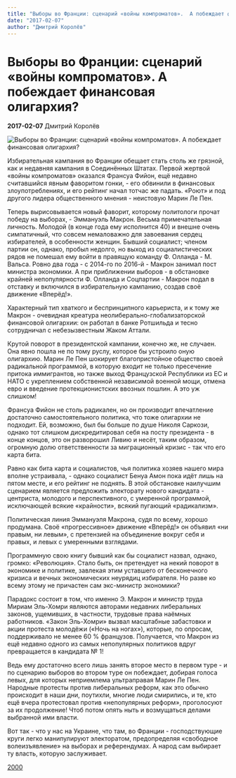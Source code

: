 ```yaml
---
title: "Выборы во Франции: сценарий «войны компроматов».  А побеждает финансовая олигархия?"
date: "2017-02-07"
author: "Дмитрий Королёв"
---
```


# Выборы во Франции: сценарий «войны компроматов».  А побеждает финансовая олигархия?

**2017-02-07** Дмитрий Королёв

![Выборы во Франции: сценарий «войны компроматов». А побеждает финансовая олигархия?](http://www.2000.ua/modules/pages/pictures/1000x1000/637_dd49ad6b759d89161c5052ef97629225_2434.jpg)

Избирательная кампания во Франции обещает стать столь же грязной, как и недавняя кампания в Соединённых Штатах. Первой жертвой «войны компроматов» оказался Франсуа Фийон, ещё недавно считавшийся явным фаворитом гонки, - его обвинили в финансовых злоупотреблениях, и его рейтинг начал тотчас же падать. «Роют» и под другого лидера общественного мнения - неистовую Марин Ле Пен.

Теперь вырисовывается новый фаворит, которому политологи прочат победу на выборах, - Эммануэль Макрон. Весьма примечательная личность. Молодой (в конце года ему исполнится 40) и внешне очень симпатичный, что совсем немаловажно для завоевания сердец избирателей, в особенности женщин. Бывший социалист; членом партии он, однако, пробыл недолго, но выход из социалистических рядов не помешал ему войти в правящую команду Ф. Олланда - М. Вальса. Ровно два года - с 2014-го по 2016-й - Макрон занимал пост министра экономики. А при приближении выборов - в обстановке крайней непопулярности Ф. Олланда и Соцпартии - Макрон подал в отставку и включился в избирательную кампанию, создав своё движение «Вперёд!».

Характерный тип хваткого и беспринципного карьериста, и к тому же Макрон - очевидная креатура неолиберально-глобализаторской финансовой олигархии: он работал в банке Ротшильда и тесно сотрудничал с небезызвестным Жаком Аттали.

Крутой поворот в президентской кампании, конечно же, не случаен. Она явно пошла не по тому руслу, которое бы устроило оную олигархию. Марин Ле Пен шокирует благопристойное общество своей радикальной программой, в которую входит не только пресечение притока иммигрантов, но также выход Французской Республики из ЕС и НАТО с укреплением собственной независимой военной мощи, отмена евро и введение протекционистских ввозных пошлин. А это уж слишком!

Франсуа Фийон не столь радикален, но он производит впечатление достаточно самостоятельного политика, что тоже олигархии не подходит. Ей, возможно, был бы больше по душе Николя Саркози, однако тот слишком дискредитировал себя на посту президента - в конце концов, это он разворошил Ливию и несёт, таким образом, огромную долю ответственности за миграционный кризис - так что его карта бита.

Равно как бита карта и социалистов, чья политика хозяев нашего мира вполне устраивала, - однако социалист Бенуа Амон пока идёт лишь на пятом месте, и его рейтинг не поднять. В этой обстановке наилучшим сценарием является предложить электорату нового кандидата - центриста, молодого и перспективного, с умеренной программой, исключающей всякие «крайности», всякий пугающий «радикализм».

Политическая линия Эммануэля Макрона, судя по всему, хорошо продумана. Своё «прогрессивное» движение «Вперёд!» он объявил «ни правым, ни левым», с претензией на объединение вокруг себя и правых, и левых с умеренными взглядами.

Программную свою книгу бывший как бы социалист назвал, однако, громко: «Революция». Стало быть, он претендует на некий поворот в экономике и политике, завлекая этим уставшего от бесконечного кризиса и вечных экономических неурядиц избирателя. Но разве ко всему этому не причастен сам экс-министр экономики?

Парадокс состоит в том, что именно Э. Макрон и министр труда Мириам Эль-Хомри являются авторами недавних либеральных законов, ущемивших, в частности, трудовые права наёмных работников. «Закон Эль-Хомри» вызвал масштабные забастовки и акции протеста молодёжи («Ночь на ногах»), которые, по опросам, поддерживало не менее 60 % французов. Получается, что Макрон из ещё недавно одного из самых непопулярных политиков вдруг превращается в кандидата № 1!

Ведь ему достаточно всего лишь занять второе место в первом туре - и по сценарию выборов во втором туре он побеждает, добирая голоса левых, для которых неприемлема ультраправая Марин Ле Пен. Народные протесты против либеральных реформ, как это обычно происходит в наши дни, поутихли, многие люди смирились, и те, кто ещё вчера протестовал против «непопулярных реформ», проголосуют за их продолжение! Чтоб потом опять ныть и возмущаться делами выбранной ими власти.

Вот так - что у нас на Украине, что там, во Франции - господствующие круги легко манипулируют электоратом, предопределяя «свободное волеизъявление» на выборах и референдумах. А народ сам выбирает ту власть, которую заслуживает.

[2000](http://www.2000.ua/blogi/avtorskie-kolonki_blogi/vybory-vo-francii-scenarii-voiny-kompromatov_-a-pobezhdaet--finansovaja-oligarhija_.htm)